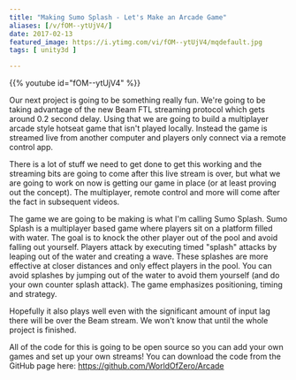 ```yaml
---
title: "Making Sumo Splash - Let's Make an Arcade Game"
aliases: [/v/fOM--ytUjV4/]
date: 2017-02-13
featured_image: https://i.ytimg.com/vi/fOM--ytUjV4/mqdefault.jpg
tags: [ unity3d ]

---
```


{{% youtube id="fOM--ytUjV4" %}}

Our next project is going to be something really fun. We're going to be taking advantage of the new Beam FTL streaming protocol which gets around 0.2 second delay. Using that we are going to build a multiplayer arcade style hotseat game that isn't played locally. Instead the game is streamed live from another computer and players only connect via a remote control app.

There is a lot of stuff we need to get done to get this working and the streaming bits are going to come after this live stream is over, but what we are going to work on now is getting our game in place (or at least proving out the concept). The multiplayer, remote control and more will come after the fact in subsequent videos.

The game we are going to be making is what I'm calling Sumo Splash. Sumo Splash is a multiplayer based game where players sit on a platform filled with water. The goal is to knock the other player out of the pool and avoid falling out yourself. Players attack by executing timed "splash" attacks by leaping out of the water and creating a wave. These splashes are more effective at closer distances and only effect players in the pool. You can avoid splashes by jumping out of the water to avoid them yourself (and do your own counter splash attack). The game emphasizes positioning, timing and strategy.

Hopefully it also plays well even with the significant amount of input lag there will be over the Beam stream. We won't know that until the whole project is finished.

All of the code for this is going to be open source so you can add your own games and set up your own streams! You can download the code from the GitHub page here: https://github.com/WorldOfZero/Arcade